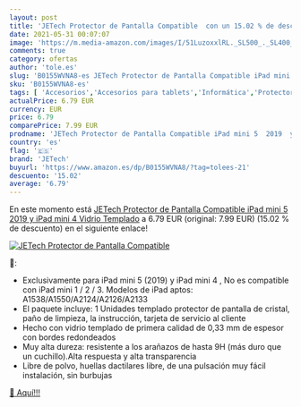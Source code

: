 ```yaml
---
layout: post
title: 'JETech Protector de Pantalla Compatible  con un 15.02 % de descuento'
date: 2021-05-31 00:07:07
image: 'https://m.media-amazon.com/images/I/51LuzoxxlRL._SL500_._SL400_.jpg'
comments: true
category: ofertas
author: 'tole.es'
slug: 'B0155WVNA8-es JETech Protector de Pantalla Compatible iPad mini 5 2019 y...'
sku: 'B0155WVNA8-es'
tags: [ 'Accesorios','Accesorios para tablets','Informática','Protectores de pantalla para tablets','ipad','jetech', ]
actualPrice: 6.79 EUR
currency: EUR
price: 6.79
comparePrice: 7.99 EUR
prodname: 'JETech Protector de Pantalla Compatible iPad mini 5  2019  y iPad mini 4  Vidrio Templado'
country: 'es'
flag: '🇪🇸'
brand: 'JETech'
buyurl: 'https://www.amazon.es/dp/B0155WVNA8/?tag=tolees-21'
descuento: '15.02'
average: '6.79'
---
```


En este momento está [JETech Protector de Pantalla Compatible iPad mini 5  2019  y iPad mini 4  Vidrio Templado](https://www.amazon.es/dp/B0155WVNA8/?tag=tolees-21) a 6.79 EUR (original: 7.99 EUR) (15.02 %  de descuento) en el siguiente enlace!

[![JETech Protector de Pantalla Compatible ](https://m.media-amazon.com/images/I/51LuzoxxlRL._SL500_._SL400_.jpg)](https://www.amazon.es/dp/B0155WVNA8/?tag=tolees-21)

🔎:

- Exclusivamente para iPad mini 5 (2019) y iPad mini 4 , No es compatible con iPad mini 1 / 2 / 3. Modelos de iPad aptos: A1538/A1550/A2124/A2126/A2133
- El paquete incluye: 1 Unidades templado protector de pantalla de cristal, paño de limpieza, la instrucción, tarjeta de servicio al cliente
- Hecho con vidrio templado de primera calidad de 0,33 mm de espesor con bordes redondeados
- Muy alta dureza: resistente a los arañazos de hasta 9H (más duro que un cuchillo).Alta respuesta y alta transparencia
- Libre de polvo, huellas dactilares libre, de una pulsación muy fácil instalación, sin burbujas

[🛒 Aquí!!!](https://www.amazon.es/dp/B0155WVNA8/?tag=tolees-21)
